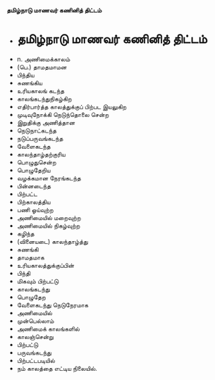 **தமிழ்நாடு மாணவர் கணினித் திட்டம்**
- # தமிழ்நாடு மாணவர் கணினித் திட்டம்
- n. அணிமைக்காலம்
- (பெ.) தாமதமாமன
- பிந்திய
- சுணங்கிய
- உரியகாலங் கடந்த
- காலங்கடந்துநிகழ்கிற
- எதிர்பார்த்த காலத்துக்குப் பிற்பட இயலுகிற
- முடிவுநோக்கி நெடுந்தொலை சென்ற
- இறுதிக்கு அணித்தான
- நெடுநாட்கடந்த
- நடுப்பருவங்கடந்த
- வேளைகடந்த
- காலந்தாழ்தற்குரிய
- பொழுதுசென்ற
- பொழுதேறிய
- வழக்கமான நேரங்கடந்த
- பின்னடைந்த
- பிற்பட்ட
- பிற்காலத்திய
- பணி ஓய்வுற்ற
- அணிமையில் மறைவுற்ற
- அணிமையில் நிகழ்வுற்ற
- கழிந்த
- (வினையடை) காலந்தாழ்த்து
- சுணங்கி
- தாமதமாக
- உரியகாலத்துக்குப்பின்
- பிந்தி
- மிகவும் பிற்பட்டு
- காலங்கடந்து
- பொழுதேற
- வேளைகடந்து நெடுநேரமாக
- அணிமையில்
- முன்பெல்லாம்
- அணிமைக் காலங்களில்
- காலஞ்சென்று
- பிற்பட்டு
- பருவங்கடந்து
- பிற்பட்டபடியில்
- நம் காலத்தை எட்டிய நிலையில்.

